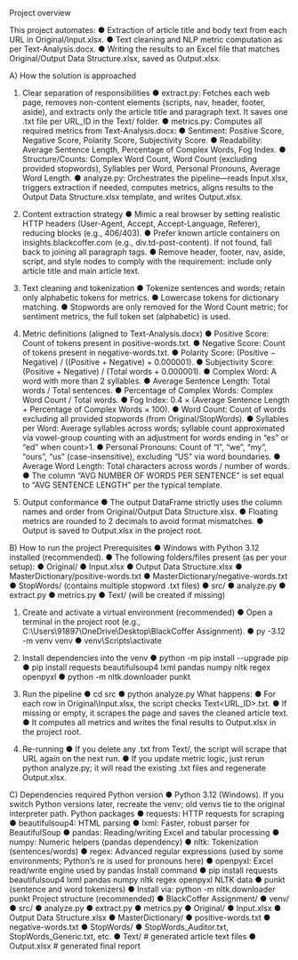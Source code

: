 Project overview

This project automates:
●	Extraction of article title and body text from each URL in Original/Input.xlsx.
●	Text cleaning and NLP metric computation as per Text-Analysis.docx.
●	Writing the results to an Excel file that matches Original/Output Data Structure.xlsx, saved as Output.xlsx.

A) How the solution is approached

1.	Clear separation of responsibilities
●	extract.py: Fetches each web page, removes non-content elements (scripts, nav, header, footer, aside), and extracts only the article title and paragraph text. It saves one .txt file per URL_ID in the Text/ folder.
●	metrics.py: Computes all required metrics from Text-Analysis.docx:
●	Sentiment: Positive Score, Negative Score, Polarity Score, Subjectivity Score.
●	Readability: Average Sentence Length, Percentage of Complex Words, Fog Index.
●	Structure/Counts: Complex Word Count, Word Count (excluding provided stopwords), Syllables per Word, Personal Pronouns, Average Word Length.
●	analyze.py: Orchestrates the pipeline—reads Input.xlsx, triggers extraction if needed, computes metrics, aligns results to the Output Data Structure.xlsx template, and writes Output.xlsx.

2.	Content extraction strategy
●	Mimic a real browser by setting realistic HTTP headers (User-Agent, Accept, Accept-Language, Referer), reducing blocks (e.g., 406/403).
●	Prefer known article containers on insights.blackcoffer.com (e.g., div.td-post-content). If not found, fall back to joining all paragraph tags.
●	Remove header, footer, nav, aside, script, and style nodes to comply with the requirement: include only article title and main article text.

3.	Text cleaning and tokenization
●	Tokenize sentences and words; retain only alphabetic tokens for metrics.
●	Lowercase tokens for dictionary matching.
●	Stopwords are only removed for the Word Count metric; for sentiment metrics, the full token set (alphabetic) is used.

4.	Metric definitions (aligned to Text-Analysis.docx)
●	Positive Score: Count of tokens present in positive-words.txt.
●	Negative Score: Count of tokens present in negative-words.txt.
●	Polarity Score: (Positive − Negative) / ((Positive + Negative) + 0.000001).
●	Subjectivity Score: (Positive + Negative) / (Total words + 0.000001).
●	Complex Word: A word with more than 2 syllables.
●	Average Sentence Length: Total words / Total sentences.
●	Percentage of Complex Words: Complex Word Count / Total words.
●	Fog Index: 0.4 × (Average Sentence Length + Percentage of Complex Words × 100).
●	Word Count: Count of words excluding all provided stopwords (from Original/StopWords).
●	Syllables per Word: Average syllables across words; syllable count approximated via vowel-group counting with an adjustment for words ending in “es” or “ed” when count>1.
●	Personal Pronouns: Count of “I”, “we”, “my”, “ours”, “us” (case-insensitive), excluding “US” via word boundaries.
●	Average Word Length: Total characters across words / number of words.
●	The column “AVG NUMBER OF WORDS PER SENTENCE” is set equal to “AVG SENTENCE LENGTH” per the typical template.

5.	Output conformance
●	The output DataFrame strictly uses the column names and order from Original/Output Data Structure.xlsx.
●	Floating metrics are rounded to 2 decimals to avoid format mismatches.
●	Output is saved to Output.xlsx in the project root.

B) How to run the project
Prerequisites
●	Windows with Python 3.12 installed (recommended).
●	The following folders/files present (as per your setup):
●	Original/
●	Input.xlsx
●	Output Data Structure.xlsx
●	MasterDictionary/positive-words.txt
●	MasterDictionary/negative-words.txt
●	StopWords/ (contains multiple stopword .txt files)
●	src/
●	analyze.py
●	extract.py
●	metrics.py
●	Text/ (will be created if missing)

1.	Create and activate a virtual environment (recommended)
●	Open a terminal in the project root (e.g., C:\Users\91897\OneDrive\Desktop\BlackCoffer Assignment).
●	py -3.12 -m venv venv
●	venv\Scripts\activate

2.	Install dependencies into the venv
●	python -m pip install --upgrade pip
●	pip install requests beautifulsoup4 lxml pandas numpy nltk regex openpyxl
●	python -m nltk.downloader punkt

3.	Run the pipeline
●	cd src
●	python analyze.py
What happens:
●	For each row in Original\Input.xlsx, the script checks Text<URL_ID>.txt.
●	If missing or empty, it scrapes the page and saves the cleaned article text.
●	It computes all metrics and writes the final results to Output.xlsx in the project root.

4.	Re-running
●	If you delete any .txt from Text/, the script will scrape that URL again on the next run.
●	If you update metric logic, just rerun python analyze.py; it will read the existing .txt files and regenerate Output.xlsx.

































C) Dependencies required
Python version
●	Python 3.12 (Windows). If you switch Python versions later, recreate the venv; old venvs tie to the original interpreter path.
Python packages
●	requests: HTTP requests for scraping
●	beautifulsoup4: HTML parsing
●	lxml: Faster, robust parser for BeautifulSoup
●	pandas: Reading/writing Excel and tabular processing
●	numpy: Numeric helpers (pandas dependency)
●	nltk: Tokenization (sentences/words)
●	regex: Advanced regular expressions (used by some environments; Python’s re is used for pronouns here)
●	openpyxl: Excel read/write engine used by pandas
Install command
●	pip install requests beautifulsoup4 lxml pandas numpy nltk regex openpyxl
NLTK data
●	punkt (sentence and word tokenizers)
●	Install via: python -m nltk.downloader punkt
Project structure (recommended)
●	BlackCoffer Assignment/
●	venv/
●	src/
●	analyze.py
●	extract.py
●	metrics.py
●	Original/
●	Input.xlsx
●	Output Data Structure.xlsx
●	MasterDictionary/
●	positive-words.txt
●	negative-words.txt
●	StopWords/
●	StopWords_Auditor.txt, StopWords_Generic.txt, etc.
●	Text/ # generated article text files
●	Output.xlsx # generated final report

